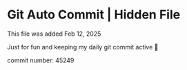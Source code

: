 # Git Auto Commit | Hidden File

This file was added Feb 12, 2025

Just for fun and keeping my daily git commit active 🤪

commit number: 45249
